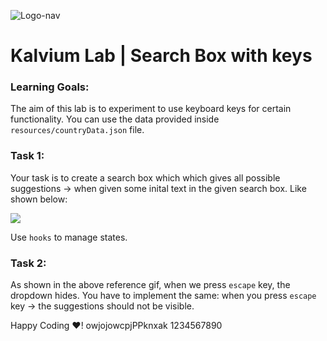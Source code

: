 ![Logo-nav](https://s3.ap-south-1.amazonaws.com/kalvi-education.github.io/front-end-web-development/Kalvium-Logo.png)

# Kalvium Lab | Search Box with keys

### Learning Goals:

The aim of this lab is to experiment to use keyboard keys for certain functionality.
You can use the data provided inside `resources/countryData.json` file.


### Task 1:

Your task is to create a search box which which gives all possible suggestions -> when given some inital text in the given search box. Like shown below:

![](https://s3.ap-south-1.amazonaws.com/kalvi-education.github.io/front-end-web-development/searchbox-react.gif)

Use `hooks` to manage states.

### Task 2:

As shown in the above reference gif, when we press `escape` key, the dropdown hides. You have to implement the same: when you press `escape` key -> the suggestions should not be visible.

Happy Coding ❤️!
owjojowcpjPPknxak
1234567890